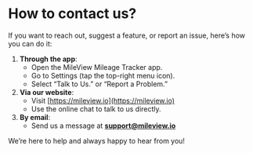 # How to contact us?

If you want to reach out, suggest a feature, or report an issue, here’s how you can do it:

1. **Through the app**:
   * Open the MileView Mileage Tracker app.
   * Go to Settings (tap the top-right menu icon).
   * Select “Talk to Us.” or “Report a Problem.”
2. **Via our website**:
   * Visit [https://mileview.io](https://mileview.io)
   * Use the online chat to talk to us directly.
3. **By email**:
   * Send us a message at **support@mileview.io**

We’re here to help and always happy to hear from you!
